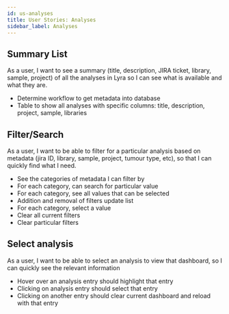 ```yaml
---
id: us-analyses
title: User Stories: Analyses
sidebar_label: Analyses
---
```


## Summary List

As a user, I want to see a summary (title, description, JIRA ticket, library, sample, project) of all the analyses in Lyra so I can see what is available and what they are.

- Determine workflow to get metadata into database
- Table to show all analyses with specific columns: title, description, project, sample, libraries

## Filter/Search

As a user, I want to be able to filter for a particular analysis based on metadata (jira ID, library, sample, project, tumour type, etc), so that I can quickly find what I need.

- See the categories of metadata I can filter by
- For each category, can search for particular value
- For each category, see all values that can be selected
- Addition and removal of filters update list
- For each category, select a value
- Clear all current filters
- Clear particular filters

## Select analysis

As a user, I want to be able to select an analysis to view that dashboard, so I can quickly see the relevant information

- Hover over an analysis entry should highlight that entry
- Clicking on analysis entry should select that entry
- Clicking on another entry should clear current dashboard and reload with that entry
